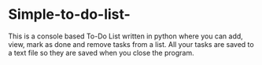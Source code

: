 # Simple-to-do-list-
This is a console based To-Do List written in python where you can add, view, mark as done and remove tasks from a list.  All your tasks are saved to a text file so they are saved when you close the program.
